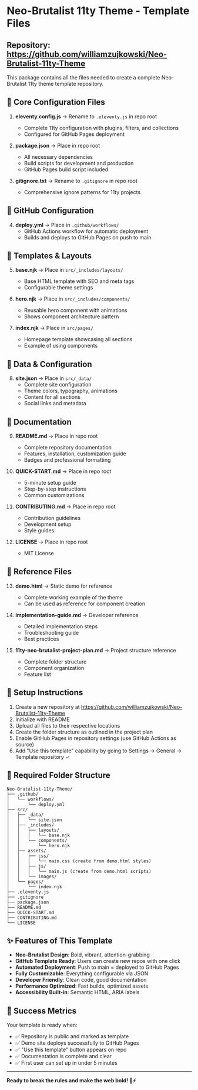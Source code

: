 # Neo-Brutalist 11ty Theme - Template Files

## Repository: https://github.com/williamzujkowski/Neo-Brutalist-11ty-Theme

This package contains all the files needed to create a complete Neo-Brutalist 11ty theme template repository.

## 📁 Core Configuration Files

1. **eleventy.config.js** → Rename to `.eleventy.js` in repo root
   - Complete 11ty configuration with plugins, filters, and collections
   - Configured for GitHub Pages deployment

2. **package.json** → Place in repo root
   - All necessary dependencies
   - Build scripts for development and production
   - GitHub Pages build script included

3. **gitignore.txt** → Rename to `.gitignore` in repo root
   - Comprehensive ignore patterns for 11ty projects

## 📁 GitHub Configuration

4. **deploy.yml** → Place in `.github/workflows/`
   - GitHub Actions workflow for automatic deployment
   - Builds and deploys to GitHub Pages on push to main

## 📁 Templates & Layouts

5. **base.njk** → Place in `src/_includes/layouts/`
   - Base HTML template with SEO and meta tags
   - Configurable theme settings

6. **hero.njk** → Place in `src/_includes/components/`
   - Reusable hero component with animations
   - Shows component architecture pattern

7. **index.njk** → Place in `src/pages/`
   - Homepage template showcasing all sections
   - Example of using components

## 📁 Data & Configuration

8. **site.json** → Place in `src/_data/`
   - Complete site configuration
   - Theme colors, typography, animations
   - Content for all sections
   - Social links and metadata

## 📁 Documentation

9. **README.md** → Place in repo root
   - Complete repository documentation
   - Features, installation, customization guide
   - Badges and professional formatting

10. **QUICK-START.md** → Place in repo root
    - 5-minute setup guide
    - Step-by-step instructions
    - Common customizations

11. **CONTRIBUTING.md** → Place in repo root
    - Contribution guidelines
    - Development setup
    - Style guides

12. **LICENSE** → Place in repo root
    - MIT License

## 📁 Reference Files

13. **demo.html** → Static demo for reference
    - Complete working example of the theme
    - Can be used as reference for component creation

14. **implementation-guide.md** → Developer reference
    - Detailed implementation steps
    - Troubleshooting guide
    - Best practices

15. **11ty-neo-brutalist-project-plan.md** → Project structure reference
    - Complete folder structure
    - Component organization
    - Feature list

## 🚀 Setup Instructions

1. Create a new repository at https://github.com/williamzujkowski/Neo-Brutalist-11ty-Theme
2. Initialize with README
3. Upload all files to their respective locations
4. Create the folder structure as outlined in the project plan
5. Enable GitHub Pages in repository settings (use GitHub Actions as source)
6. Add "Use this template" capability by going to Settings → General → Template repository ✓

## 📁 Required Folder Structure

```
Neo-Brutalist-11ty-Theme/
├── .github/
│   └── workflows/
│       └── deploy.yml
├── src/
│   ├── _data/
│   │   └── site.json
│   ├── _includes/
│   │   ├── layouts/
│   │   │   └── base.njk
│   │   └── components/
│   │       └── hero.njk
│   ├── assets/
│   │   ├── css/
│   │   │   └── main.css (create from demo.html styles)
│   │   ├── js/
│   │   │   └── main.js (create from demo.html scripts)
│   │   └── images/
│   └── pages/
│       └── index.njk
├── .eleventy.js
├── .gitignore
├── package.json
├── README.md
├── QUICK-START.md
├── CONTRIBUTING.md
└── LICENSE
```

## ✨ Features of This Template

- **Neo-Brutalist Design**: Bold, vibrant, attention-grabbing
- **GitHub Template Ready**: Users can create new repos with one click
- **Automated Deployment**: Push to main = deployed to GitHub Pages
- **Fully Customizable**: Everything configurable via JSON
- **Developer Friendly**: Clean code, good documentation
- **Performance Optimized**: Fast builds, optimized assets
- **Accessibility Built-in**: Semantic HTML, ARIA labels

## 🎯 Success Metrics

Your template is ready when:
- ✅ Repository is public and marked as template
- ✅ Demo site deploys successfully to GitHub Pages
- ✅ "Use this template" button appears on repo
- ✅ Documentation is complete and clear
- ✅ First user can set up in under 5 minutes

---

**Ready to break the rules and make the web bold! 🎨⚡**